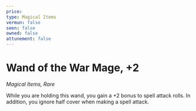 ```yaml
---
price: 
type: Magical Items
vermun: false
seen: false
owned: false
attunement: false
---
```

# Wand of the War Mage, +2

*Magical Items, Rare*

While you are holding this wand, you gain a +2 bonus to spell attack rolls. In addition, you ignore half cover when making a spell attack.
